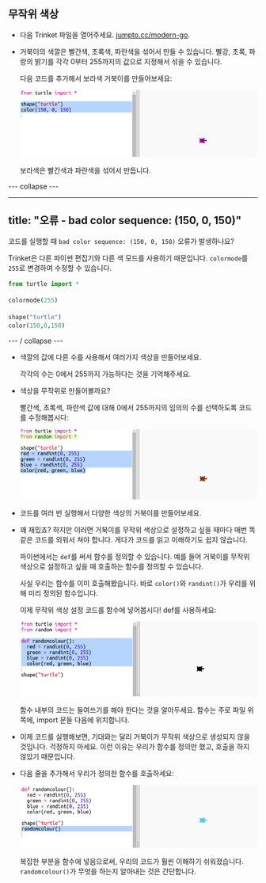 ## 무작위 색상

+ 다음 Trinket 파일을 열어주세요. <a href="http://jumpto.cc/modern-go" target="_blank">jumpto.cc/modern-go</a>.

+ 거북이의 색깔은 빨간색, 초록색, 파란색을 섞어서 만들 수 있습니다. 빨강, 초록, 파랑의 밝기를 각각 0부터 255까지의 값으로 지정해서 섞을 수 있습니다.
    
    다음 코드를 추가해서 보라색 거북이를 만들어보세요:
    
    ![스크린샷](images/modern-purple.png)
    
    보라색은 빨간색과 파란색을 섞어서 만듭니다.

\--- collapse \---

* * *

## title: "오류 - bad color sequence: (150, 0, 150)"

코드를 실행할 때 `bad color sequence: (150, 0, 150)` 오류가 발생하나요?

Trinket은 다른 파이썬 편집기와 다른 색 모드를 사용하기 때문입니다. ` colormode `를 ` 255 `로 변경하여 수정할 수 있습니다.

```python
from turtle import *

colormode(255)

shape("turtle")
color(150,0,150)
```

\--- / collapse \---

+ 색깔의 값에 다른 수를 사용해서 여러가지 색상을 만들어보세요.
    
    각각의 수는 0에서 255까지 가능하다는 것을 기억해주세요.

+ 색상을 무작위로 만들어볼까요?
    
    빨간색, 초록색, 파란색 값에 대해 0에서 255까지의 임의의 수를 선택하도록 코드를 수정해봅시다:
    
    ![스크린샷](images/modern-random-colour.png)

+ 코드를 여러 번 실행해서 다양한 색상의 거북이를 만들어보세요.

+ 꽤 재밌죠? 하지만 이러면 거북이를 무작위 색상으로 설정하고 싶을 때마다 매번 똑같은 코드를 외워서 쳐야 합니다. 게다가 코드를 읽고 이해하기도 쉽지 않습니다.
    
    파이썬에서는 `def`를 써서 함수를 정의할 수 있습니다. 예를 들어 거북이를 무작위 색상으로 설정하고 싶을 때 호출하는 함수를 정의할 수 있습니다.
    
    사실 우리는 함수를 이미 호출해봤습니다. 바로 `color()`와 `randint()`가 우리를 위해 미리 정의된 함수입니다.
    
    이제 무작위 색상 설정 코드를 함수에 넣어봅시다! def를 사용하세요:
    
    ![스크린샷](images/modern-colour-function.png)
    
    함수 내부의 코드는 들여쓰기를 해야 한다는 것을 알아두세요. 함수는 주로 파일 위쪽에, import 문들 다음에 위치합니다.

+ 이제 코드를 실행해보면, 기대와는 달리 거북이가 무작위 색상으로 생성되지 않을 것입니다. 걱정하지 마세요. 이런 이유는 우리가 함수를 정의만 했고, 호출을 하지 않았기 때문입니다.

+ 다음 줄을 추가해서 우리가 정의한 함수를 호출하세요:
    
    ![스크린샷](images/modern-call-colour.png)
    
    복잡한 부분을 함수에 넣음으로써, 우리의 코드가 훨씬 이해하기 쉬워졌습니다. `randomcolour()`가 무엇을 하는지 알아내는 것은 간단합니다.